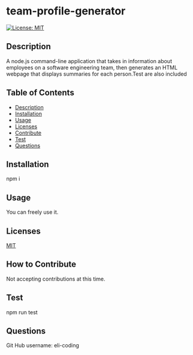# team-profile-generator

  [![License: MIT](https://img.shields.io/badge/License-MIT-yellow.svg)](https://opensource.org/licenses/MIT)
        
## Description
A node.js command-line application that takes in information about employees on a software engineering team, then generates an HTML webpage that displays summaries for each person.Test are also included

## Table of Contents
* [Description](#description)
* [Installation](#installation)
* [Usage](#usage)
* [Licenses](#licenses)
* [Contribute](#contribute)
* [Test](#test)
* [Questions](#questions)


## Installation

npm i

## Usage

You can freely use it.

## Licenses

[MIT](https://choosealicense.com/licenses/mit/)

## How to Contribute

Not accepting contributions at this time.

## Test
npm run test

## Questions
 
Git Hub username:
eli-coding
  

